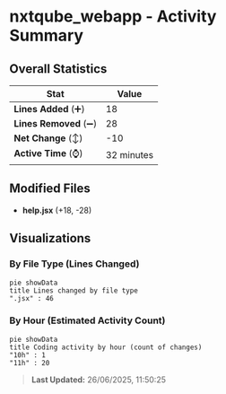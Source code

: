 # nxtqube_webapp - Activity Summary 

## Overall Statistics

| Stat                   | Value                                                             |
| ---------------------- | ----------------------------------------------------------------- |
| **Lines Added** (➕)   | 18                                          |
| **Lines Removed** (➖) | 28                                        |
| **Net Change** (↕)    | -10                |
| **Active Time** (⌚)   | 32 minutes |


## Modified Files
- **help.jsx** (+18, -28)

## Visualizations

### By File Type (Lines Changed)

```mermaid
pie showData
title Lines changed by file type
".jsx" : 46
```

### By Hour (Estimated Activity Count)

```mermaid
pie showData
title Coding activity by hour (count of changes)
"10h" : 1
"11h" : 20
```


> **Last Updated:** 26/06/2025, 11:50:25